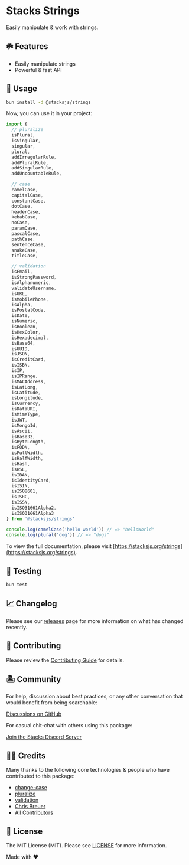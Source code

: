 # Stacks Strings

Easily manipulate & work with strings.

## ☘️ Features

- Easily manipulate strings
- Powerful & fast API

## 🤖 Usage

```bash
bun install -d @stacksjs/strings
```

Now, you can use it in your project:

```js
import {
  // pluralize
  isPlural,
  isSingular,
  singular,
  plural,
  addIrregularRule,
  addPluralRule,
  addSingularRule,
  addUncountableRule,

  // case
  camelCase,
  capitalCase,
  constantCase,
  dotCase,
  headerCase,
  kebabCase,
  noCase,
  paramCase,
  pascalCase,
  pathCase,
  sentenceCase,
  snakeCase,
  titleCase,

  // validation
  isEmail,
  isStrongPassword,
  isAlphanumeric,
  validateUsername,
  isURL,
  isMobilePhone,
  isAlpha,
  isPostalCode,
  isDate,
  isNumeric,
  isBoolean,
  isHexColor,
  isHexadecimal,
  isBase64,
  isUUID,
  isJSON,
  isCreditCard,
  isISBN,
  isIP,
  isIPRange,
  isMACAddress,
  isLatLong,
  isLatitude,
  isLongitude,
  isCurrency,
  isDataURI,
  isMimeType,
  isJWT,
  isMongoId,
  isAscii,
  isBase32,
  isByteLength,
  isFQDN,
  isFullWidth,
  isHalfWidth,
  isHash,
  isHSL,
  isIBAN,
  isIdentityCard,
  isISIN,
  isISO8601,
  isISRC,
  isISSN,
  isISO31661Alpha2,
  isISO31661Alpha3
} from '@stacksjs/strings'

console.log(camelCase('hello world')) // => "helloWorld"
console.log(plural('dog')) // => "dogs"
```

To view the full documentation, please visit [https://stacksjs.org/strings](https://stacksjs.org/strings).

## 🧪 Testing

```bash
bun test
```

## 📈 Changelog

Please see our [releases](https://github.com/stacksjs/stacks/releases) page for more information on what has changed recently.

## 🚜 Contributing

Please review the [Contributing Guide](https://github.com/stacksjs/contributing) for details.

## 🏝 Community

For help, discussion about best practices, or any other conversation that would benefit from being searchable:

[Discussions on GitHub](https://github.com/stacksjs/stacks/discussions)

For casual chit-chat with others using this package:

[Join the Stacks Discord Server](https://discord.gg/stacksjs)

## 🙏🏼 Credits

Many thanks to the following core technologies & people who have contributed to this package:

- [change-case](https://www.npmjs.com/package/change-case)
- [pluralize](https://www.npmjs.com/package/pluralize)
- [validation](https://www.npmjs.com/package/validation)
- [Chris Breuer](https://github.com/chrisbbreuer)
- [All Contributors](../../contributors)

## 📄 License

The MIT License (MIT). Please see [LICENSE](https://github.com/stacksjs/stacks/tree/main/LICENSE.md) for more information.

Made with ❤️
